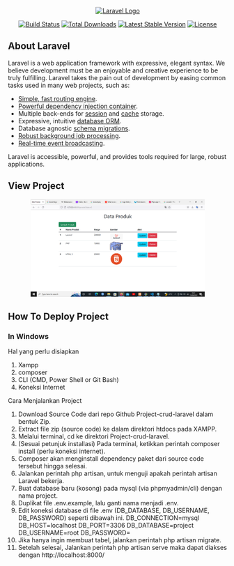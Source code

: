 <p align="center"><a href="https://laravel.com" target="_blank"><img src="https://raw.githubusercontent.com/laravel/art/master/logo-lockup/5%20SVG/2%20CMYK/1%20Full%20Color/laravel-logolockup-cmyk-red.svg" width="400" alt="Laravel Logo"></a></p>

<p align="center">
<a href="https://travis-ci.org/laravel/framework"><img src="https://travis-ci.org/laravel/framework.svg" alt="Build Status"></a>
<a href="https://packagist.org/packages/laravel/framework"><img src="https://img.shields.io/packagist/dt/laravel/framework" alt="Total Downloads"></a>
<a href="https://packagist.org/packages/laravel/framework"><img src="https://img.shields.io/packagist/v/laravel/framework" alt="Latest Stable Version"></a>
<a href="https://packagist.org/packages/laravel/framework"><img src="https://img.shields.io/packagist/l/laravel/framework" alt="License"></a>
</p>

## About Laravel

Laravel is a web application framework with expressive, elegant syntax. We believe development must be an enjoyable and creative experience to be truly fulfilling. Laravel takes the pain out of development by easing common tasks used in many web projects, such as:

- [Simple, fast routing engine](https://laravel.com/docs/routing).
- [Powerful dependency injection container](https://laravel.com/docs/container).
- Multiple back-ends for [session](https://laravel.com/docs/session) and [cache](https://laravel.com/docs/cache) storage.
- Expressive, intuitive [database ORM](https://laravel.com/docs/eloquent).
- Database agnostic [schema migrations](https://laravel.com/docs/migrations).
- [Robust background job processing](https://laravel.com/docs/queues).
- [Real-time event broadcasting](https://laravel.com/docs/broadcasting).

Laravel is accessible, powerful, and provides tools required for large, robust applications.

## View Project
<p align="center"><img src="https://github.com/ArdhanFah/Project-crud-laravel/blob/main/public/fotoproduk/view.png" width="400px"></p>

## How To Deploy Project

<h3>In Windows</h3>

Hal yang perlu disiapkan
1. Xampp
2. composer
3. CLI (CMD, Power Shell or Git Bash)
4. Koneksi Internet

Cara Menjalankan Project
1. Download Source Code dari repo Github Project-crud-laravel dalam bentuk Zip.
2. Extract file zip (source code) ke dalam direktori htdocs pada XAMPP.
3. Melalui terminal, cd ke direktori Project-crud-laravel.
4. (Sesuai petunjuk installasi) Pada terminal, ketikkan perintah composer install (perlu koneksi internet).
5. Composer akan menginstall dependency paket dari source code tersebut hingga selesai.
6. Jalankan perintah php artisan, untuk menguji apakah perintah artisan Laravel bekerja.
7. Buat database baru (kosong) pada mysql (via phpmyadmin/cli) dengan nama project.
8. Duplikat file .env.example, lalu ganti nama menjadi .env.
9. Edit koneksi database di file .env (DB_DATABASE, DB_USERNAME, DB_PASSWORD) seperti dibawah ini.
        DB_CONNECTION=mysql
        DB_HOST=localhost
        DB_PORT=3306
        DB_DATABASE=project
        DB_USERNAME=root
        DB_PASSWORD=
10. Jika hanya ingin membuat tabel, jalankan perintah php artisan migrate.
11. Setelah selesai, Jalankan perintah php artisan serve maka dapat diakses dengan http://localhost:8000/

